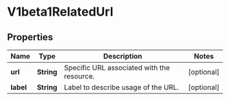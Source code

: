
# V1beta1RelatedUrl

## Properties
Name | Type | Description | Notes
------------ | ------------- | ------------- | -------------
**url** | **String** | Specific URL associated with the resource. |  [optional]
**label** | **String** | Label to describe usage of the URL. |  [optional]



